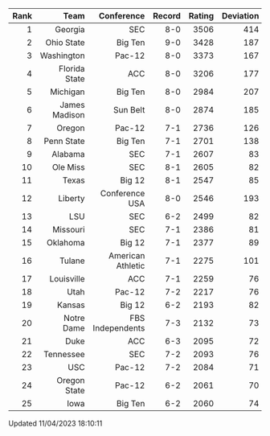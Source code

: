 | Rank  | Team                 | Conference           | Record   | Rating | Deviation |
| ---:  | ---:                 | ---:                 | ---:     | ---:   | ---:      |
| 1     | Georgia              | SEC                  | 8-0      | 3506   | 414       |
| 2     | Ohio State           | Big Ten              | 9-0      | 3428   | 187       |
| 3     | Washington           | Pac-12               | 8-0      | 3373   | 167       |
| 4     | Florida State        | ACC                  | 8-0      | 3206   | 177       |
| 5     | Michigan             | Big Ten              | 8-0      | 2984   | 207       |
| 6     | James Madison        | Sun Belt             | 8-0      | 2874   | 185       |
| 7     | Oregon               | Pac-12               | 7-1      | 2736   | 126       |
| 8     | Penn State           | Big Ten              | 7-1      | 2701   | 138       |
| 9     | Alabama              | SEC                  | 7-1      | 2607   | 83        |
| 10    | Ole Miss             | SEC                  | 8-1      | 2605   | 82        |
| 11    | Texas                | Big 12               | 8-1      | 2547   | 85        |
| 12    | Liberty              | Conference USA       | 8-0      | 2546   | 193       |
| 13    | LSU                  | SEC                  | 6-2      | 2499   | 82        |
| 14    | Missouri             | SEC                  | 7-1      | 2386   | 81        |
| 15    | Oklahoma             | Big 12               | 7-1      | 2377   | 89        |
| 16    | Tulane               | American Athletic    | 7-1      | 2275   | 101       |
| 17    | Louisville           | ACC                  | 7-1      | 2259   | 76        |
| 18    | Utah                 | Pac-12               | 7-2      | 2217   | 76        |
| 19    | Kansas               | Big 12               | 6-2      | 2193   | 82        |
| 20    | Notre Dame           | FBS Independents     | 7-3      | 2132   | 73        |
| 21    | Duke                 | ACC                  | 6-3      | 2095   | 72        |
| 22    | Tennessee            | SEC                  | 7-2      | 2093   | 76        |
| 23    | USC                  | Pac-12               | 7-2      | 2084   | 71        |
| 24    | Oregon State         | Pac-12               | 6-2      | 2061   | 70        |
| 25    | Iowa                 | Big Ten              | 6-2      | 2060   | 74        |

Updated 11/04/2023 18:10:11
